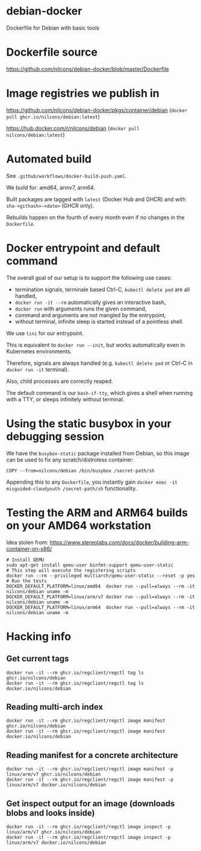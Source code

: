 # debian-docker
Dockerfile for Debian with basic tools

# Dockerfile source

https://github.com/nilcons/debian-docker/blob/master/Dockerfile

# Image registries we publish in

https://github.com/nilcons/debian-docker/pkgs/container/debian (`docker pull ghcr.io/nilcons/debian:latest`)

https://hub.docker.com/r/nilcons/debian  (`docker pull nilcons/debian:latest`)

# Automated build

See `.github/workflows/docker-build-push.yaml`.

We build for: amd64, armv7, arm64.

Built packages are tagged with `latest` (Docker Hub and GHCR) and with `sha-<githash>-<date>` (GHCR only).

Rebuilds happen on the fourth of every month even if no changes in the `Dockerfile`.

# Docker entrypoint and default command

The overall goal of our setup is to support the following use cases:
  - termination signals, terminale based Ctrl-C, `kubectl delete pod` are all handled,
  - `docker run -it --rm` automatically gives an interactive bash,
  - `docker run` with arguments runs the given command,
  - command and arguments are not mangled by the entrypoint,
  - without terminal, infinite sleep is started instead of a pointless shell.

We use `tini` for our entrypoint.

This is equivalent to `docker run --init`, but works automatically even in Kubernetes environments.

Therefore, signals are always handled (e.g. `kubectl delete pod` or Ctrl-C in `docker run -it` terminal).

Also, child processes are correctly reaped.

The default command is our `bash-if-tty`, which gives a shell when running with a TTY, or sleeps infinitely without terminal.

# Using the static busybox in your debugging session

We have the `busybox-static` package installed from Debian, so this image can be used to fix any scratch/distroless container:

```
COPY --from=nilcons/debian /bin/busybox /secret-path/sh
```

Appending this to any `Dockerfile`, you instantly gain `docker exec -it misguided-cloudyouth /secret-path/sh` functionality.

# Testing the ARM and ARM64 builds on your AMD64 workstation

Idea stolen from: https://www.stereolabs.com/docs/docker/building-arm-container-on-x86/

```
# Install QEMU
sudo apt-get install qemu-user binfmt-support qemu-user-static
# This step will execute the registering scripts
docker run --rm --privileged multiarch/qemu-user-static --reset -p yes
# Run the tests
DOCKER_DEFAULT_PLATFORM=linux/amd64  docker run --pull=always --rm -it nilcons/debian uname -m
DOCKER_DEFAULT_PLATFORM=linux/arm/v7 docker run --pull=always --rm -it nilcons/debian uname -m
DOCKER_DEFAULT_PLATFORM=linux/arm64  docker run --pull=always --rm -it nilcons/debian uname -m
```

# Hacking info

## Get current tags

```
docker run -it --rm ghcr.io/regclient/regctl tag ls ghcr.io/nilcons/debian
docker run -it --rm ghcr.io/regclient/regctl tag ls docker.io/nilcons/debian
```

## Reading multi-arch index

```
docker run -it --rm ghcr.io/regclient/regctl image manifest ghcr.io/nilcons/debian
docker run -it --rm ghcr.io/regclient/regctl image manifest docker.io/nilcons/debian
```

## Reading manifest for a concrete architecture

```
docker run -it --rm ghcr.io/regclient/regctl image manifest -p linux/arm/v7 ghcr.io/nilcons/debian
docker run -it --rm ghcr.io/regclient/regctl image manifest -p linux/arm/v7 docker.io/nilcons/debian
```

## Get inspect output for an image (downloads blobs and looks inside)

```
docker run -it --rm ghcr.io/regclient/regctl image inspect -p linux/arm/v7 ghcr.io/nilcons/debian
docker run -it --rm ghcr.io/regclient/regctl image inspect -p linux/arm/v7 docker.io/nilcons/debian
```
